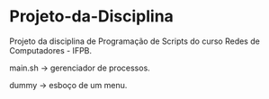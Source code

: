# Projeto-da-Disciplina

Projeto da disciplina de Programação de Scripts do curso Redes de Computadores - IFPB.

main.sh -> gerenciador de processos.

dummy -> esboço de um menu.
